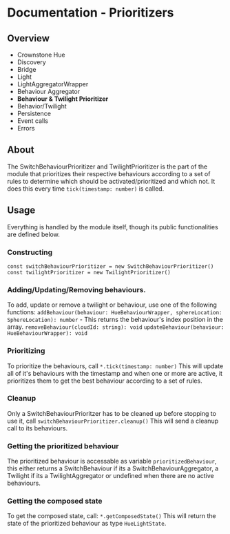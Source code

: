 # Documentation - Prioritizers
## Overview
 - Crownstone Hue  
 - Discovery
 - Bridge
 - Light 
 - LightAggregatorWrapper
 - Behaviour Aggregator
 - **Behaviour & Twilight Prioritizer** 
 - Behavior/Twilight 
 - Persistence 
 - Event calls
 - Errors

## About
The SwitchBehaviourPrioritizer and TwilightPrioritizer is the part of the module that prioritizes their respective behaviours according to a set of rules to determine which should be activated/prioritized and which not. It does this every time  `tick(timestamp: number)` is called.

## Usage
Everything is handled by the module itself, though its public functionalities are defined below.
### Constructing
`const switchBehaviourPrioritizer = new SwitchBehaviourPrioritizer()`
`const twilightPrioritizer = new TwilightPrioritizer()`

### Adding/Updating/Removing behaviours.
To add, update or remove a twilight or behaviour, use one of the following functions:
`addBehaviour(behaviour: HueBehaviourWrapper, sphereLocation: SphereLocation): number` - This returns the behaviour's index position in the array.
`removeBehaviour(cloudId: string): void`
`updateBehaviour(behaviour: HueBehaviourWrapper): void`

### Prioritizing
To prioritize the behaviours, call
`*.tick(timestamp: number)`
This will update all of it's behaviours with the timestamp and when one or more are active, it prioritizes them to get the best behaviour according to a set of rules.
   
### Cleanup
Only a SwitchBehaviourPrioritzer has to be cleaned up before stopping to use it, call
`switchBehaviourPrioritizer.cleanup()`
This will send a cleanup call to its behaviours.

### Getting the prioritized behaviour
The prioritized behaviour is accessable as variable `prioritizedBehaviour`, this either returns a SwitchBehaviour if its a SwitchBehaviourAggregator, a Twilight if its a TwilightAggregator or undefined when there are no active behaviours. 

### Getting the composed state
To get the composed state, call:
`*.getComposedState()`
This will return the state of the prioritized behaviour as type `HueLightState`.
